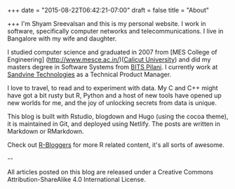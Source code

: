+++
date = "2015-08-22T06:42:21-07:00"
draft = false
title = "About"

+++
I'm Shyam Sreevalsan and this is my personal website. I work in software, specifically computer networks and telecommunications. I live in Bangalore with my wife and daughter. 

I studied computer science and graduated in 2007 from [MES College of Engineering] (http://www.mesce.ac.in/)([Calicut University](http://www.universityofcalicut.info/)) and did my masters degree in Software Systems from [BITS Pilani](http://www.bits-pilani.ac.in/). I currently work at [Sandvine Technologies](https://www.sandvine.com/) as a Technical Product Manager. 

I love to travel, to read and to experiment with data. My C and C++ might have got a bit rusty but R, Python and a host of new tools have opened up new worlds for me, and the joy of unlocking secrets from data is unique. 

This blog is built with Rstudio, blogdown and Hugo (using the cocoa theme), it is maintained in Git, and deployed using Netlify. The posts are written in Markdown or RMarkdown.

Check out [R-Bloggers](https://www.r-bloggers.com) for more R related content, it's all sorts of awesome.

-- 

All articles posted on this blog are released under a Creative Commons Attribution-ShareAlike 4.0 International License.

